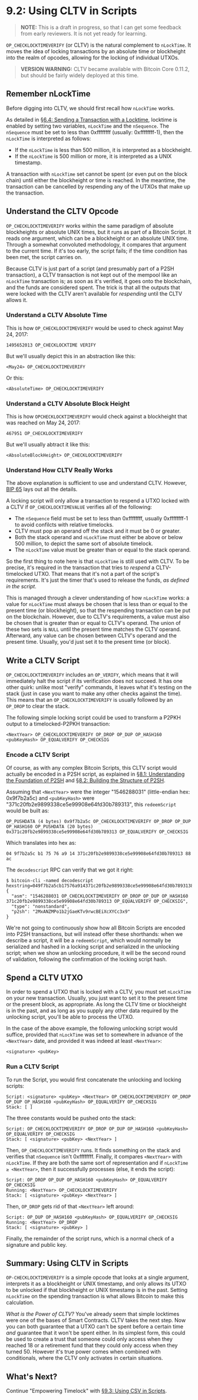 # 9.2: Using CLTV in Scripts

> **NOTE:** This is a draft in progress, so that I can get some feedback from early reviewers. It is not yet ready for learning.

`OP_CHECKLOCKTIMEVERIFY` (or CLTV) is the natural complement to `nLockTime`. It moves the idea of locking transactions by an absolute time or blockheight into the realm of opcodes, allowing for the locking of individual UTXOs.

> **VERSION WARNING:** CLTV became available with Bitcoin Core 0.11.2, but should be fairly widely deployed at this time.

## Remember nLockTime

Before digging into CLTV, we should first recall how `nLockTime` works.

As detailed in [§6.4: Sending a Transaction with a Locktime](06_4_Sending_a_Transaction_with_a_Locktime.md), locktime is enabled by setting two variables, `nLockTime` and the `nSequence`. The `nSequence` must be set to less than 0xffffffff (usually: 0xffffffff-1), then the `nLockTime` is interpreted as follows:

* If the `nLockTime` is less than 500 million, it is interpreted as a blockheight.
* If the `nLockTime` is 500 million or more, it is interpreted as a UNIX timestamp.

A transaction with `nLockTime` set cannot be spent (or even put on the block chain) until either the blockheight or time is reached. In the meantime, the transaction can be cancelled by respending any of the UTXOs that make up the transaction.

## Understand the CLTV Opcode

`OP_CHECKLOCKTIMEVERIFY` works within the same paradigm of absolute blockheights or absolute UNIX times, but it runs as part of a Bitcoin Script. It reads one argument, which can be a blockheight or an absolute UNIX time. Through a somewhat convoluted methodology, it compares that argument to the current time. If it's too early, the script fails; if the time condition has been met, the script carries on. 

Because CLTV is just part of a script (and presumably part of a P2SH transaction), a CLTV transaction is not kept out of the mempool like an `nLockTime` transaction is; as soon as it's verified, it goes onto the blockchain, and the funds are considered spent. The trick is that all the outputs that were locked with the CLTV aren't available for _respending_ until the CLTV allows it.

### Understand a CLTV Absolute Time

This is how `OP_CHECKLOCKTIMEVERIFY` would be used to check against May 24, 2017:
```
1495652013 OP_CHECKLOCKTIME VERIFY
```
But we'll usually depict this in an abstraction like this:
```
<May24> OP_CHECKLOCKTIMEVERIFY
```
Or this:
```
<AbsoluteTime> OP_CHECKLOCKTIMEVERIFY
```

### Understand a CLTV Absolute Block Height

This is how `OPCHECKLOCKTIMEVERIFY` would check against a blockheight that was reached on May 24, 2017:
```
467951 OP_CHECKLOCKTIMEVERIFY
```
But we'll usually abtract it like this:
```
<AbsoluteBlockHeight> OP_CHECKLOCKTIMEVERIFY
```

### Understand How CLTV Really Works

The above explanation is sufficient to use and understand CLTV. However, [BIP 65](https://github.com/bitcoin/bips/blob/master/bip-0065.mediawiki) lays out all the details.

A locking script will only allow a transaction to respend a UTXO locked with a CLTV if `OP_CHECKLOCKTIMEVALUE` verifies all of the following:

* The `nSequence` field must be set to less than 0xffffffff, usually 0xffffffff-1 to avoid confilcts with relative timelocks.
* CLTV must pop an operand off the stack and it must be 0 or greater.
* Both the stack operand and `nLockTime` must either be above or below 500 million, to depict the same sort of absolute timelock.
* The `nLockTime` value must be greater than or equal to the stack operand.

So the first thing to note here is that `nLockTime` is still used with CLTV. To be precise, it's required in the transaction that tries to _respend_ a CLTV-timelocked UTXO. That means that it's not a part of the script's requirements. It's just the timer that's used to release the funds, _as defined in the script_. 

This is managed through a clever understanding of how `nLockTime` works: a value for `nLockTime` must always be chosen that is less than or equal to the present time (or blockheight), so that the respending transaction can be put on the blockchain. However, due to CLTV's requirements, a value must also be chosen that is greater than or equal to CLTV's operand. The union of these two sets is `NULL` until the present time matches the CLTV operand. Afterward, any value can be chosen between CLTV's operand and the present time. Usually, you'd just set it to the present time (or block).

## Write a CLTV Script

`OP_CHECKLOCKTIMEVERIFY` includes an `OP_VERIFY`, which means that it will immediately halt the script if its verification does not succeed. It has one other quirk: unlike most "verify" commands, it leaves what it's testing on the stack (just in case you want to make any other checks against the time). This means that an `OP_CHECKLOCKTIMEVERIFY` is usually followed by an `OP_DROP` to clear the stack.

The following simple locking script could be used to transform a P2PKH output to a timelocked-P2PKH transaction:
```
<NextYear> OP_CHECKLOCKTIMEVERIFY OP_DROP OP_DUP OP_HASH160 <pubKeyHash> OP_EQUALVERIFY OP_CHECKSIG
```

### Encode a CLTV Script

Of course, as with any complex Bitcoin Scripts, this CLTV script would actually be encoded in a P2SH script, as explained in [§8.1: Understanding the Foundation of P2SH](08_1_Understanding_the_Foundation_of_P2SH.md) and [§8.2: Building the Structure of P2SH](08_2_Building_the_Structure_of_P2SH.md). 

Assuming that `<NextYear>` were the integer "1546288031" (little-endian hex: 0x9f7b2a5c) and `<pubKeyHash>` were "371c20fb2e9899338ce5e99908e64fd30b789313", this `redeemScript` would be built as:
```
OP_PUSHDATA (4 bytes) 0x9f7b2a5c OP_CHECKLOCKTIMEVERIFY OP_DROP OP_DUP OP_HASH160 OP_PUSHDATA (20 bytes) 0x371c20fb2e9899338ce5e99908e64fd30b789313 OP_EQUALVERIFY OP_CHECKSIG
```
Which translates into hex as:
```
04 9f7b2a5c b1 75 76 a9 14 371c20fb2e9899338ce5e99908e64fd30b789313 88 ac
```
The `decodescript` RPC can verify that we got it right:
```
$ bitcoin-cli -named decodescript hexstring=049f7b2a5cb17576a914371c20fb2e9899338ce5e99908e64fd30b78931388ac
{
  "asm": "1546288031 OP_CHECKLOCKTIMEVERIFY OP_DROP OP_DUP OP_HASH160 371c20fb2e9899338ce5e99908e64fd30b789313 OP_EQUALVERIFY OP_CHECKSIG",
  "type": "nonstandard",
  "p2sh": "2MxANZMPo1b2jGaeKTv9rwcBEiXcXYCc3x9"
}
```

We're not going to continuously show how all Bitcoin Scripts are encoded into P2SH transactions, but will instead offer these shorthands: when we describe a script, it will be a `redeemScript`, which would normally be serialized and hashed in a locking script and serialized in the unlocking script; when we show an unlocking procedure, it will be the second round of validation, following the confirmation of the locking script hash.

## Spend a CLTV UTXO

In order to spend a UTXO that is locked with a CLTV, you must set `nLockTime` on your new transaction. Usually, you just want to set it to the present time or the present block, as appropriate. As long the CLTV time or blockheight is in the past, and as long as you supply any other data required by the unlocking script, you'll be able to process the UTXO.

In the case of the above example, the following unlocking script would suffice, provided that `nLockTime` was set to somewhere in advance of the `<NextYear>` date, and provided it was indeed at least `<NextYear>`:
```
<signature> <pubKey>
```

### Run a CLTV Script

To run the Script, you would first concatenate the unlocking and locking scripts:
```
Script: <signature> <pubKey> <NextYear> OP_CHECKLOCKTIMEVERIFY OP_DROP OP_DUP OP_HASH160 <pubKeyHash> OP_EQUALVERIFY OP_CHECKSIG
Stack: [ ]
```
The three constants would be pushed onto the stack:
```
Script: OP_CHECKLOCKTIMEVERIFY OP_DROP OP_DUP OP_HASH160 <pubKeyHash> OP_EQUALVERIFY OP_CHECKSIG
Stack: [ <signature> <pubKey> <NextYear> ]
```
Then, `OP_CHECKLOCKTIMEVERIFY` runs. It finds something on the stack and verifies that `nSequence` isn't 0xffffffff. Finally, it compares `<NextYear>` with `nLockTime`. If they are both the same sort of representation and if `nLockTime ≥ <NextYear>`, then it successfully processes (else, it ends the script):
```
Script: OP_DROP OP_DUP OP_HASH160 <pubKeyHash> OP_EQUALVERIFY OP_CHECKSIG
Running: <NextYear> OP_CHECKLOCKTIMEVERIFY
Stack: [ <signature> <pubKey> <NextYear> ]
```
Then, `OP_DROP` gets rid of that `<NextYear>` left around:
```
Script: OP_DUP OP_HASH160 <pubKeyHash> OP_EQUALVERIFY OP_CHECKSIG
Running: <NextYear> OP_DROP
Stack: [ <signature> <pubKey> ]
```
Finally, the remainder of the script runs, which is a normal check of a signature and public key.

## Summary: Using CLTV in Scripts

`OP-CHECKLOCKTIMEVERIFY` is a simple opcode that looks at a single argument, interprets it as a blockheight or UNIX timestamp, and only allows its UTXO to be unlocked if that blockheight or UNIX timestamp is in the past. Setting `nLockTime` on the spending transaction is what allows Bitcoin to make this calculation.

_What is the Power of CLTV?_ You've already seem that simple locktimes were one of the bases of Smart Contracts. CLTV takes the next step. Now you can both guarantee that a UTXO can't be spent before a certain time _and_ guarantee that it won't be spent either. In its simplest form, this could be used to create a trust that someone could only access when they reached 18 or a retirement fund that they could only access when they turned 50. However it's true power comes when combined with conditionals, where the CLTV only activates in certain situations.

## What's Next?

Continue "Empowering Timelock" with [§9.3: Using CSV in Scripts](09_3_Using_CSV_in_Scripts.md). 
